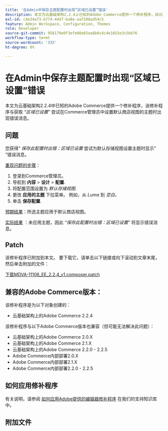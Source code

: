 ```yaml
---
title: '在Admin中保存主题配置时出现“区域已设置”错误'
description: 本文为云基础架构2.2.4上已知的Adobe Commerce提供一个修补程序，该问题与在Commerce管理员中尝试设置默认存储视图的主题时出现*“区域已设置”*错误消息相关。
exl-id: c4e34a73-b774-4447-ba8e-aaf208ad54c5
feature: Admin Workspace, Configuration, Themes
role: Developer
source-git-commit: 958179e0f3efe08e65ea8b0c4c4e1015e3c5bb76
workflow-type: tm+mt
source-wordcount: '333'
ht-degree: 0%

---
```


# 在Admin中保存主题配置时出现“区域已设置”错误

本文为云基础架构2.2.4中已知的Adobe Commerce提供一个修补程序，该修补程序与获取 *“区域已设置”* 尝试在Commerce管理员中设置默认商店视图的主题时出现错误消息。

## 问题

您获得“ *保存此配置时出错：区域已设置* 尝试为默认存储视图设置主题时显示“ ”错误消息。

<u>重现问题的步骤</u>：

1. 登录到Commerce管理员。
1. 导航到 **内容** > **设计** > **配置**.
1. 将配置范围设置为 *默认存储视图*.
1. 更改 **应用的主题** 下拉菜单。 例如，从 *Luma* 到 *空白。*
1. 单击 **保存配置**.

<u>预期结果</u>：所选主题应用于默认商店视图。

<u>实际结果</u> ：未应用主题，因此 *“保存此配置时出错：区域已设置”* 将显示错误消息。

## Patch

该修补程序已附加到本文。 要下载它，请单击以下链接或向下滚动到文章末尾，然后单击附加的文件：

[下载MDVA-11106\_EE\_2.2.4\_v1.composer.patch](assets/MDVA-11106_EE_2.2.4_v1.composer.patch.zip)

## 兼容的Adobe Commerce版本：

该修补程序是为以下对象创建的：

* 云基础架构上的Adobe Commerce 2.2.4

该修补程序与以下Adobe Commerce版本也兼容（但可能无法解决此问题）：

* 云基础架构上的Adobe Commerce 2.0.X
* 云基础架构上的Adobe Commerce 2.1.X
* 云基础架构上的Adobe Commerce 2.2.0 - 2.2.5
* Adobe Commerce内部部署2.0.X
* Adobe Commerce内部部署2.1.X
* Adobe Commerce内部部署2.2.0 - 2.2.5

## 如何应用修补程序

有关说明，请参阅 [如何应用Adobe提供的编辑器修补程序](/help/how-to/general/how-to-apply-a-composer-patch-provided-by-magento.md) 在我们的支持知识库中。

## 附加文件
